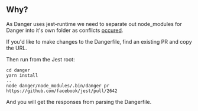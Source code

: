 ## Why?

As Danger uses jest-runtime we need to separate out node_modules for Danger into it's own folder as conflicts [occured](https://github.com/facebook/jest/pull/2532).

If you'd like to make changes to the Dangerfile, find an existing PR and copy the URL.

Then run from the Jest root:

```
cd danger
yarn install
..
node danger/node_modules/.bin/danger pr https://github.com/facebook/jest/pull/2642
```

And you will get the responses from parsing the Dangerfile.
